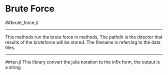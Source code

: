 # Brute Force

##brute_force.jl
___
This methods run the brute force in methods, The pathdir is the director that results of the bruteforce 
will be stored. The filename is referring to the data files.  
___
##rpn.jl
This library convert the julia notation to the infix form, the output is a string 

